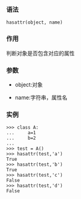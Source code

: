 ### 语法

```
hasattr(object, name)
```

### 作用

判断对象是否包含对应的属性

### 参数

* object:对象

* name:字符串，属性名

### 实例

```
>>> class A:
...     a=1
...     b=2
...
>>> test = A()
>>> hasattr(test,'a')
True
>>> hasattr(test,'b')
True
>>> hasattr(test,'c')
False
>>> hasattr(test,'d')
False
```



